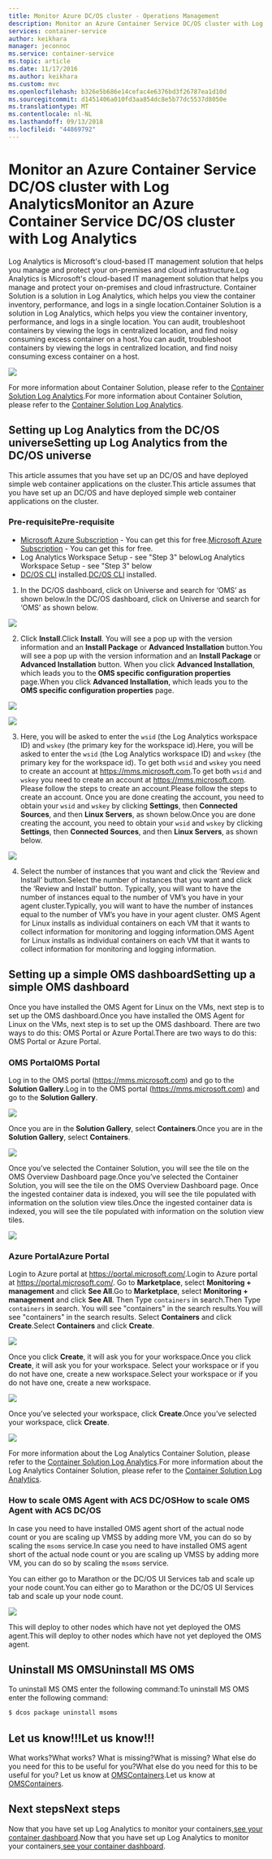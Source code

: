 ```yaml
---
title: Monitor Azure DC/OS cluster - Operations Management
description: Monitor an Azure Container Service DC/OS cluster with Log Analytics.
services: container-service
author: keikhara
manager: jeconnoc
ms.service: container-service
ms.topic: article
ms.date: 11/17/2016
ms.author: keikhara
ms.custom: mvc
ms.openlocfilehash: b326e5b686e14cefac4e6376bd3f26787ea1d10d
ms.sourcegitcommit: d1451406a010fd3aa854dc8e5b77dc5537d8050e
ms.translationtype: MT
ms.contentlocale: nl-NL
ms.lasthandoff: 09/13/2018
ms.locfileid: "44869792"
---
```

# <a name="monitor-an-azure-container-service-dcos-cluster-with-log-analytics"></a><span data-ttu-id="81ed2-103">Monitor an Azure Container Service DC/OS cluster with Log Analytics</span><span class="sxs-lookup"><span data-stu-id="81ed2-103">Monitor an Azure Container Service DC/OS cluster with Log Analytics</span></span>

<span data-ttu-id="81ed2-104">Log Analytics is Microsoft's cloud-based IT management solution that helps you manage and protect your on-premises and cloud infrastructure.</span><span class="sxs-lookup"><span data-stu-id="81ed2-104">Log Analytics is Microsoft's cloud-based IT management solution that helps you manage and protect your on-premises and cloud infrastructure.</span></span> <span data-ttu-id="81ed2-105">Container Solution is a solution in Log Analytics, which helps you view the container inventory, performance, and logs in a single location.</span><span class="sxs-lookup"><span data-stu-id="81ed2-105">Container Solution is a solution in Log Analytics, which helps you view the container inventory, performance, and logs in a single location.</span></span> <span data-ttu-id="81ed2-106">You can audit, troubleshoot containers by viewing the logs in centralized location, and find noisy consuming excess container on a host.</span><span class="sxs-lookup"><span data-stu-id="81ed2-106">You can audit, troubleshoot containers by viewing the logs in centralized location, and find noisy consuming excess container on a host.</span></span>

![](media/container-service-monitoring-oms/image1.png)

<span data-ttu-id="81ed2-107">For more information about Container Solution, please refer to the [Container Solution Log Analytics](../../log-analytics/log-analytics-containers.md).</span><span class="sxs-lookup"><span data-stu-id="81ed2-107">For more information about Container Solution, please refer to the [Container Solution Log Analytics](../../log-analytics/log-analytics-containers.md).</span></span>

## <a name="setting-up-log-analytics-from-the-dcos-universe"></a><span data-ttu-id="81ed2-108">Setting up Log Analytics from the DC/OS universe</span><span class="sxs-lookup"><span data-stu-id="81ed2-108">Setting up Log Analytics from the DC/OS universe</span></span>


<span data-ttu-id="81ed2-109">This article assumes that you have set up an DC/OS and have deployed simple web container applications on the cluster.</span><span class="sxs-lookup"><span data-stu-id="81ed2-109">This article assumes that you have set up an DC/OS and have deployed simple web container applications on the cluster.</span></span>

### <a name="pre-requisite"></a><span data-ttu-id="81ed2-110">Pre-requisite</span><span class="sxs-lookup"><span data-stu-id="81ed2-110">Pre-requisite</span></span>
- <span data-ttu-id="81ed2-111">[Microsoft Azure Subscription](https://azure.microsoft.com/free/) - You can get this for free.</span><span class="sxs-lookup"><span data-stu-id="81ed2-111">[Microsoft Azure Subscription](https://azure.microsoft.com/free/) - You can get this for free.</span></span>  
- <span data-ttu-id="81ed2-112">Log Analytics Workspace Setup - see "Step 3" below</span><span class="sxs-lookup"><span data-stu-id="81ed2-112">Log Analytics Workspace Setup - see "Step 3" below</span></span>
- <span data-ttu-id="81ed2-113">[DC/OS CLI](https://dcos.io/docs/1.8/usage/cli/install/) installed.</span><span class="sxs-lookup"><span data-stu-id="81ed2-113">[DC/OS CLI](https://dcos.io/docs/1.8/usage/cli/install/) installed.</span></span>

1. <span data-ttu-id="81ed2-114">In the DC/OS dashboard, click on Universe and search for ‘OMS’ as shown below.</span><span class="sxs-lookup"><span data-stu-id="81ed2-114">In the DC/OS dashboard, click on Universe and search for ‘OMS’ as shown below.</span></span>

![](media/container-service-monitoring-oms/image2.png)

2. <span data-ttu-id="81ed2-115">Click **Install**.</span><span class="sxs-lookup"><span data-stu-id="81ed2-115">Click **Install**.</span></span> <span data-ttu-id="81ed2-116">You will see a pop up with the version information and an **Install Package** or **Advanced Installation** button.</span><span class="sxs-lookup"><span data-stu-id="81ed2-116">You will see a pop up with the version information and an **Install Package** or **Advanced Installation** button.</span></span> <span data-ttu-id="81ed2-117">When you click **Advanced Installation**, which leads you to the **OMS specific configuration properties** page.</span><span class="sxs-lookup"><span data-stu-id="81ed2-117">When you click **Advanced Installation**, which leads you to the **OMS specific configuration properties** page.</span></span>

![](media/container-service-monitoring-oms/image3.png)

![](media/container-service-monitoring-oms/image4.png)

3. <span data-ttu-id="81ed2-118">Here, you will be asked to enter the `wsid` (the Log Analytics workspace ID) and `wskey` (the primary key for the workspace id).</span><span class="sxs-lookup"><span data-stu-id="81ed2-118">Here, you will be asked to enter the `wsid` (the Log Analytics workspace ID) and `wskey` (the primary key for the workspace id).</span></span> <span data-ttu-id="81ed2-119">To get both `wsid` and `wskey` you need to create an account at <https://mms.microsoft.com>.</span><span class="sxs-lookup"><span data-stu-id="81ed2-119">To get both `wsid` and `wskey` you need to create an account at <https://mms.microsoft.com>.</span></span>
<span data-ttu-id="81ed2-120">Please follow the steps to create an account.</span><span class="sxs-lookup"><span data-stu-id="81ed2-120">Please follow the steps to create an account.</span></span> <span data-ttu-id="81ed2-121">Once you are done creating the account, you need to obtain your `wsid` and `wskey` by clicking **Settings**, then **Connected Sources**, and then **Linux Servers**, as shown below.</span><span class="sxs-lookup"><span data-stu-id="81ed2-121">Once you are done creating the account, you need to obtain your `wsid` and `wskey` by clicking **Settings**, then **Connected Sources**, and then **Linux Servers**, as shown below.</span></span>

 ![](media/container-service-monitoring-oms/image5.png)

4. <span data-ttu-id="81ed2-122">Select the number of instances that you want and click the ‘Review and Install’ button.</span><span class="sxs-lookup"><span data-stu-id="81ed2-122">Select the number of instances that you want and click the ‘Review and Install’ button.</span></span> <span data-ttu-id="81ed2-123">Typically, you will want to have the number of instances equal to the number of VM’s you have in your agent cluster.</span><span class="sxs-lookup"><span data-stu-id="81ed2-123">Typically, you will want to have the number of instances equal to the number of VM’s you have in your agent cluster.</span></span> <span data-ttu-id="81ed2-124">OMS Agent for Linux installs as individual containers on each VM that it wants to collect information for monitoring and logging information.</span><span class="sxs-lookup"><span data-stu-id="81ed2-124">OMS Agent for Linux installs as individual containers on each VM that it wants to collect information for monitoring and logging information.</span></span>

## <a name="setting-up-a-simple-oms-dashboard"></a><span data-ttu-id="81ed2-125">Setting up a simple OMS dashboard</span><span class="sxs-lookup"><span data-stu-id="81ed2-125">Setting up a simple OMS dashboard</span></span>

<span data-ttu-id="81ed2-126">Once you have installed the OMS Agent for Linux on the VMs, next step is to set up the OMS dashboard.</span><span class="sxs-lookup"><span data-stu-id="81ed2-126">Once you have installed the OMS Agent for Linux on the VMs, next step is to set up the OMS dashboard.</span></span> <span data-ttu-id="81ed2-127">There are two ways to do this: OMS Portal or Azure Portal.</span><span class="sxs-lookup"><span data-stu-id="81ed2-127">There are two ways to do this: OMS Portal or Azure Portal.</span></span>

### <a name="oms-portal"></a><span data-ttu-id="81ed2-128">OMS Portal</span><span class="sxs-lookup"><span data-stu-id="81ed2-128">OMS Portal</span></span> 

<span data-ttu-id="81ed2-129">Log in to the OMS portal (<https://mms.microsoft.com>) and go to the **Solution Gallery**.</span><span class="sxs-lookup"><span data-stu-id="81ed2-129">Log in to the OMS portal (<https://mms.microsoft.com>) and go to the **Solution Gallery**.</span></span>

![](media/container-service-monitoring-oms/image6.png)

<span data-ttu-id="81ed2-130">Once you are in the **Solution Gallery**, select **Containers**.</span><span class="sxs-lookup"><span data-stu-id="81ed2-130">Once you are in the **Solution Gallery**, select **Containers**.</span></span>

![](media/container-service-monitoring-oms/image7.png)

<span data-ttu-id="81ed2-131">Once you’ve selected the Container Solution, you will see the tile on the OMS Overview Dashboard page.</span><span class="sxs-lookup"><span data-stu-id="81ed2-131">Once you’ve selected the Container Solution, you will see the tile on the OMS Overview Dashboard page.</span></span> <span data-ttu-id="81ed2-132">Once the ingested container data is indexed, you will see the tile populated with information on the solution view tiles.</span><span class="sxs-lookup"><span data-stu-id="81ed2-132">Once the ingested container data is indexed, you will see the tile populated with information on the solution view tiles.</span></span>

![](media/container-service-monitoring-oms/image8.png)

### <a name="azure-portal"></a><span data-ttu-id="81ed2-133">Azure Portal</span><span class="sxs-lookup"><span data-stu-id="81ed2-133">Azure Portal</span></span> 

<span data-ttu-id="81ed2-134">Login to Azure portal at <https://portal.microsoft.com/>.</span><span class="sxs-lookup"><span data-stu-id="81ed2-134">Login to Azure portal at <https://portal.microsoft.com/>.</span></span> <span data-ttu-id="81ed2-135">Go to **Marketplace**, select **Monitoring + management** and click **See All**.</span><span class="sxs-lookup"><span data-stu-id="81ed2-135">Go to **Marketplace**, select **Monitoring + management** and click **See All**.</span></span> <span data-ttu-id="81ed2-136">Then Type `containers` in search.</span><span class="sxs-lookup"><span data-stu-id="81ed2-136">Then Type `containers` in search.</span></span> <span data-ttu-id="81ed2-137">You will see "containers" in the search results.</span><span class="sxs-lookup"><span data-stu-id="81ed2-137">You will see "containers" in the search results.</span></span> <span data-ttu-id="81ed2-138">Select **Containers** and click **Create**.</span><span class="sxs-lookup"><span data-stu-id="81ed2-138">Select **Containers** and click **Create**.</span></span>

![](media/container-service-monitoring-oms/image9.png)

<span data-ttu-id="81ed2-139">Once you click **Create**, it will ask you for your workspace.</span><span class="sxs-lookup"><span data-stu-id="81ed2-139">Once you click **Create**, it will ask you for your workspace.</span></span> <span data-ttu-id="81ed2-140">Select your workspace or if you do not have one, create a new workspace.</span><span class="sxs-lookup"><span data-stu-id="81ed2-140">Select your workspace or if you do not have one, create a new workspace.</span></span>

![](media/container-service-monitoring-oms/image10.PNG)

<span data-ttu-id="81ed2-141">Once you’ve selected your workspace, click **Create**.</span><span class="sxs-lookup"><span data-stu-id="81ed2-141">Once you’ve selected your workspace, click **Create**.</span></span>

![](media/container-service-monitoring-oms/image11.png)

<span data-ttu-id="81ed2-142">For more information about the Log Analytics Container Solution, please refer to the [Container Solution Log Analytics](../../log-analytics/log-analytics-containers.md).</span><span class="sxs-lookup"><span data-stu-id="81ed2-142">For more information about the Log Analytics Container Solution, please refer to the [Container Solution Log Analytics](../../log-analytics/log-analytics-containers.md).</span></span>

### <a name="how-to-scale-oms-agent-with-acs-dcos"></a><span data-ttu-id="81ed2-143">How to scale OMS Agent with ACS DC/OS</span><span class="sxs-lookup"><span data-stu-id="81ed2-143">How to scale OMS Agent with ACS DC/OS</span></span> 

<span data-ttu-id="81ed2-144">In case you need to have installed OMS agent short of the actual node count or you are scaling up VMSS by adding more VM, you can do so by scaling the `msoms` service.</span><span class="sxs-lookup"><span data-stu-id="81ed2-144">In case you need to have installed OMS agent short of the actual node count or you are scaling up VMSS by adding more VM, you can do so by scaling the `msoms` service.</span></span>

<span data-ttu-id="81ed2-145">You can either go to Marathon or the DC/OS UI Services tab and scale up your node count.</span><span class="sxs-lookup"><span data-stu-id="81ed2-145">You can either go to Marathon or the DC/OS UI Services tab and scale up your node count.</span></span>

![](media/container-service-monitoring-oms/image12.PNG)

<span data-ttu-id="81ed2-146">This will deploy to other nodes which have not yet deployed the OMS agent.</span><span class="sxs-lookup"><span data-stu-id="81ed2-146">This will deploy to other nodes which have not yet deployed the OMS agent.</span></span>

## <a name="uninstall-ms-oms"></a><span data-ttu-id="81ed2-147">Uninstall MS OMS</span><span class="sxs-lookup"><span data-stu-id="81ed2-147">Uninstall MS OMS</span></span>

<span data-ttu-id="81ed2-148">To uninstall MS OMS enter the following command:</span><span class="sxs-lookup"><span data-stu-id="81ed2-148">To uninstall MS OMS enter the following command:</span></span>

```bash
$ dcos package uninstall msoms
```

## <a name="let-us-know"></a><span data-ttu-id="81ed2-149">Let us know!!!</span><span class="sxs-lookup"><span data-stu-id="81ed2-149">Let us know!!!</span></span>
<span data-ttu-id="81ed2-150">What works?</span><span class="sxs-lookup"><span data-stu-id="81ed2-150">What works?</span></span> <span data-ttu-id="81ed2-151">What is missing?</span><span class="sxs-lookup"><span data-stu-id="81ed2-151">What is missing?</span></span> <span data-ttu-id="81ed2-152">What else do you need for this to be useful for you?</span><span class="sxs-lookup"><span data-stu-id="81ed2-152">What else do you need for this to be useful for you?</span></span> <span data-ttu-id="81ed2-153">Let us know at <a href="mailto:OMSContainers@microsoft.com">OMSContainers</a>.</span><span class="sxs-lookup"><span data-stu-id="81ed2-153">Let us know at <a href="mailto:OMSContainers@microsoft.com">OMSContainers</a>.</span></span>

## <a name="next-steps"></a><span data-ttu-id="81ed2-154">Next steps</span><span class="sxs-lookup"><span data-stu-id="81ed2-154">Next steps</span></span>

 <span data-ttu-id="81ed2-155">Now that you have set up Log Analytics to monitor your containers,[see your container dashboard](../../log-analytics/log-analytics-containers.md).</span><span class="sxs-lookup"><span data-stu-id="81ed2-155">Now that you have set up Log Analytics to monitor your containers,[see your container dashboard](../../log-analytics/log-analytics-containers.md).</span></span>
